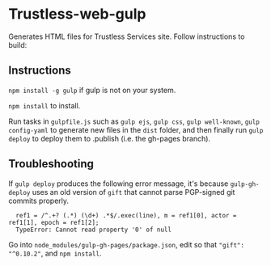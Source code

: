 # Trustless-web-gulp

Generates HTML files for Trustless Services site. Follow instructions to build:

## Instructions

`npm install -g gulp` if gulp is not on your system.

`npm install` to install.

Run tasks in `gulpfile.js` such as `gulp ejs`, `gulp css`, `gulp well-known`, `gulp config-yaml` to generate new files in the `dist` folder, and then finally run `gulp deploy` to deploy them to .publish (i.e. the gh-pages branch).

## Troubleshooting

If `gulp deploy` produces the following error message, it's because `gulp-gh-deploy` uses an old version of `gift` that cannot parse PGP-signed git commits properly.

```
  ref1 = /^.+? (.*) (\d+) .*$/.exec(line), m = ref1[0], actor = ref1[1], epoch = ref1[2];
  TypeError: Cannot read property '0' of null
```

Go into `node_modules/gulp-gh-pages/package.json`, edit so that `"gift": "^0.10.2"`, and `npm install`.